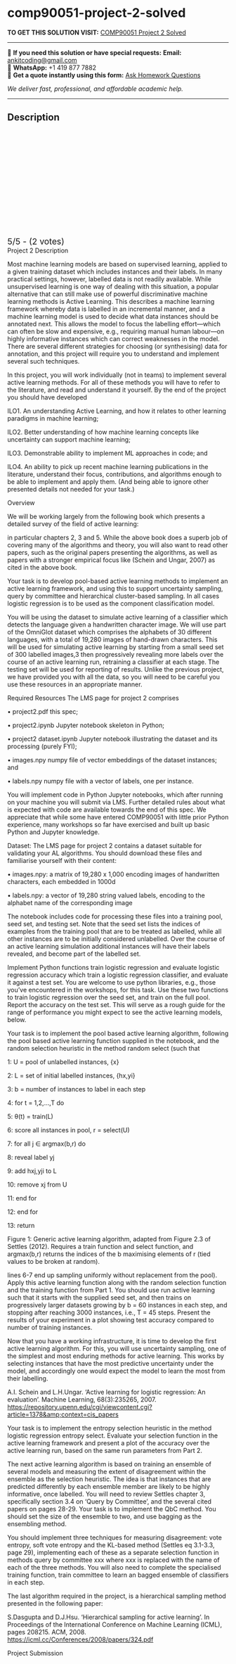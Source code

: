 # comp90051-project-2-solved
**TO GET THIS SOLUTION VISIT:** [COMP90051 Project 2 Solved](https://www.ankitcodinghub.com/product/comp90051-statistical-machine-learning-solved/)


---

📩 **If you need this solution or have special requests:** **Email:** ankitcoding@gmail.com  
📱 **WhatsApp:** +1 419 877 7882  
📄 **Get a quote instantly using this form:** [Ask Homework Questions](https://www.ankitcodinghub.com/services/ask-homework-questions/)

*We deliver fast, professional, and affordable academic help.*

---

<h2>Description</h2>



<div class="kk-star-ratings kksr-auto kksr-align-center kksr-valign-top" data-payload="{&quot;align&quot;:&quot;center&quot;,&quot;id&quot;:&quot;120109&quot;,&quot;slug&quot;:&quot;default&quot;,&quot;valign&quot;:&quot;top&quot;,&quot;ignore&quot;:&quot;&quot;,&quot;reference&quot;:&quot;auto&quot;,&quot;class&quot;:&quot;&quot;,&quot;count&quot;:&quot;2&quot;,&quot;legendonly&quot;:&quot;&quot;,&quot;readonly&quot;:&quot;&quot;,&quot;score&quot;:&quot;5&quot;,&quot;starsonly&quot;:&quot;&quot;,&quot;best&quot;:&quot;5&quot;,&quot;gap&quot;:&quot;4&quot;,&quot;greet&quot;:&quot;Rate this product&quot;,&quot;legend&quot;:&quot;5\/5 - (2 votes)&quot;,&quot;size&quot;:&quot;24&quot;,&quot;title&quot;:&quot;COMP90051 Project 2 Solved&quot;,&quot;width&quot;:&quot;138&quot;,&quot;_legend&quot;:&quot;{score}\/{best} - ({count} {votes})&quot;,&quot;font_factor&quot;:&quot;1.25&quot;}">

<div class="kksr-stars">

<div class="kksr-stars-inactive">
            <div class="kksr-star" data-star="1" style="padding-right: 4px">


<div class="kksr-icon" style="width: 24px; height: 24px;"></div>
        </div>
            <div class="kksr-star" data-star="2" style="padding-right: 4px">


<div class="kksr-icon" style="width: 24px; height: 24px;"></div>
        </div>
            <div class="kksr-star" data-star="3" style="padding-right: 4px">


<div class="kksr-icon" style="width: 24px; height: 24px;"></div>
        </div>
            <div class="kksr-star" data-star="4" style="padding-right: 4px">


<div class="kksr-icon" style="width: 24px; height: 24px;"></div>
        </div>
            <div class="kksr-star" data-star="5" style="padding-right: 4px">


<div class="kksr-icon" style="width: 24px; height: 24px;"></div>
        </div>
    </div>

<div class="kksr-stars-active" style="width: 138px;">
            <div class="kksr-star" style="padding-right: 4px">


<div class="kksr-icon" style="width: 24px; height: 24px;"></div>
        </div>
            <div class="kksr-star" style="padding-right: 4px">


<div class="kksr-icon" style="width: 24px; height: 24px;"></div>
        </div>
            <div class="kksr-star" style="padding-right: 4px">


<div class="kksr-icon" style="width: 24px; height: 24px;"></div>
        </div>
            <div class="kksr-star" style="padding-right: 4px">


<div class="kksr-icon" style="width: 24px; height: 24px;"></div>
        </div>
            <div class="kksr-star" style="padding-right: 4px">


<div class="kksr-icon" style="width: 24px; height: 24px;"></div>
        </div>
    </div>
</div>


<div class="kksr-legend" style="font-size: 19.2px;">
            5/5 - (2 votes)    </div>
    </div>
Project 2 Description

Most machine learning models are based on supervised learning, applied to a given training dataset which includes instances and their labels. In many practical settings, however, labelled data is not readily available. While unsupervised learning is one way of dealing with this situation, a popular alternative that can still make use of powerful discriminative machine learning methods is Active Learning. This describes a machine learning framework whereby data is labelled in an incremental manner, and a machine learning model is used to decide what data instances should be annotated next. This allows the model to focus the labelling effort—which can often be slow and expensive, e.g., requiring manual human labour—on highly informative instances which can correct weaknesses in the model. There are several different strategies for choosing (or synthesising) data for annotation, and this project will require you to understand and implement several such techniques.

In this project, you will work individually (not in teams) to implement several active learning methods. For all of these methods you will have to refer to the literature, and read and understand it yourself. By the end of the project you should have developed

ILO1. An understanding Active Learning, and how it relates to other learning paradigms in machine learning;

ILO2. Better understanding of how machine learning concepts like uncertainty can support machine learning;

ILO3. Demonstrable ability to implement ML approaches in code; and

ILO4. An ability to pick up recent machine learning publications in the literature, understand their focus, contributions, and algorithms enough to be able to implement and apply them. (And being able to ignore other presented details not needed for your task.)

Overview

We will be working largely from the following book which presents a detailed survey of the field of active learning:

in particular chapters 2, 3 and 5. While the above book does a superb job of covering many of the algorithms and theory, you will also want to read other papers, such as the original papers presenting the algorithms, as well as papers with a stronger empirical focus like (Schein and Ungar, 2007) as cited in the above book.

Your task is to develop pool-based active learning methods to implement an active learning framework, and using this to support uncertainty sampling, query by committee and hierarchical cluster-based sampling. In all cases logistic regression is to be used as the component classification model.

You will be using the dataset to simulate active learning of a classifier which detects the language given a handwritten character image. We will use part of the OmniGlot dataset which comprises the alphabets of 30 different languages, with a total of 19,280 images of hand-drawn characters. This will be used for simulating active learning by starting from a small seed set of 300 labelled images,3 then progressively revealing more labels over the course of an active learning run, retraining a classifier at each stage. The testing set will be used for reporting of results. Unlike the previous project, we have provided you with all the data, so you will need to be careful you use these resources in an appropriate manner.

Required Resources The LMS page for project 2 comprises

• project2.pdf this spec;

• project2.ipynb Jupyter notebook skeleton in Python;

• project2 dataset.ipynb Jupyter notebook illustrating the dataset and its processing (purely FYI);

• images.npy numpy file of vector embeddings of the dataset instances; and

• labels.npy numpy file with a vector of labels, one per instance.

You will implement code in Python Jupyter notebooks, which after running on your machine you will submit via LMS. Further detailed rules about what is expected with code are available towards the end of this spec. We appreciate that while some have entered COMP90051 with little prior Python experience, many workshops so far have exercised and built up basic Python and Jupyter knowledge.

Dataset: The LMS page for project 2 contains a dataset suitable for validating your AL algorithms. You should download these files and familiarise yourself with their content:

• images.npy: a matrix of 19,280 x 1,000 encoding images of handwritten characters, each embedded in 1000d

• labels.npy: a vector of 19,280 string valued labels, encoding to the alphabet name of the corresponding image

The notebook includes code for processing these files into a training pool, seed set, and testing set. Note that the seed set lists the indices of examples from the training pool that are to be treated as labelled, while all other instances are to be initially considered unlabelled. Over the course of an active learning simulation additional instances will have their labels revealed, and become part of the labelled set.

Implement Python functions train logistic regression and evaluate logistic regression accuracy which train a logistic regression classifier, and evaluate it against a test set. You are welcome to use python libraries, e.g., those you’ve encountered in the workshops, for this task. Use these two functions to train logistic regression over the seed set, and train on the full pool. Report the accuracy on the test set. This will serve as a rough guide for the range of performance you might expect to see the active learning models, below.

Your task is to implement the pool based active learning algorithm, following the pool based active learning function supplied in the notebook, and the random selection heuristic in the method random select (such that

1: U = pool of unlabelled instances, {x}

2: L = set of initial labelled instances, {hx,yi}

3: b = number of instances to label in each step

4: for t = 1,2,…,T do

5: θ(t) = train(L)

6: score all instances in pool, r = select(U)

7: for all j ∈ argmax(b,r) do

8: reveal label yj

9: add hxj,yji to L

10: remove xj from U

11: end for

12: end for

13: return

Figure 1: Generic active learning algorithm, adapted from Figure 2.3 of Settles (2012). Requires a train function and select function, and argmax(b,r) returns the indices of the b maximising elements of r (tied values to be broken at random).

lines 6-7 end up sampling uniformly without replacement from the pool). Apply this active learning function along with the random selection function and the training function from Part 1. You should use run active learning such that it starts with the supplied seed set, and then trains on progressively larger datasets growing by b = 60 instances in each step, and stopping after reaching 3000 instances, i.e., T = 45 steps. Present the results of your experiment in a plot showing test accuracy compared to number of training instances.

Now that you have a working infrastructure, it is time to develop the first active learning algorithm. For this, you will use uncertainty sampling, one of the simplest and most enduring methods for active learning. This works by selecting instances that have the most predictive uncertainty under the model, and accordingly one would expect the model to learn the most from their labelling.

A.I. Schein and L.H.Ungar. ‘Active learning for logistic regression: An evaluation’. Machine Learning, 68(3):235265, 2007. https://repository.upenn.edu/cgi/viewcontent.cgi?article=1378&amp;context=cis_papers

Your task is to implement the entropy selection heuristic in the method logistic regression entropy select. Evaluate your selection function in the active learning framework and present a plot of the accuracy over the active learning run, based on the same run parameters from Part 2.

The next active learning algorithm is based on training an ensemble of several models and measuring the extent of disagreement within the ensemble as the selection heuristic. The idea is that instances that are predicted differently by each ensemble member are likely to be highly informative, once labelled. You will need to review Settles chapter 3, specifically section 3.4 on ‘Query by Committee’, and the several cited papers on pages 28-29. Your task is to implement the QbC method. You should set the size of the ensemble to two, and use bagging as the ensembling method.

You should implement three techniques for measuring disagreement: vote entropy, soft vote entropy and the KL-based method (Settles eq 3.1-3.3, page 29), implementing each of these as a separate selection function in methods query by committee xxx where xxx is replaced with the name of each of the three methods. You will also need to complete the specialised training function, train committee to learn an bagged ensemble of classifiers in each step.

The last algorithm required in the project, is a hierarchical sampling method presented in the following paper:

S.Dasgupta and D.J.Hsu. ‘Hierarchical sampling for active learning’. In Proceedings of the International Conference on Machine Learning (ICML), pages 208215. ACM, 2008. https://icml.cc/Conferences/2008/papers/324.pdf

Project Submission
